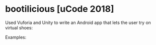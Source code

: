 # bootilicious [uCode 2018]

Used Vuforia and Unity to write an Android app that lets the user try on virtual shoes:

Examples:

